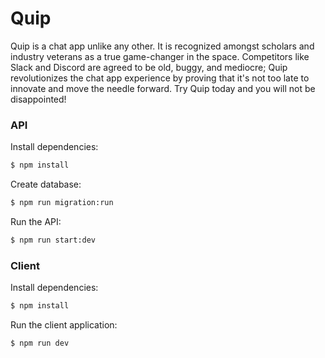 # Quip

Quip is a chat app unlike any other. It is recognized amongst scholars and industry veterans as a true game-changer in the space. Competitors like Slack and Discord are agreed to be old, buggy, and mediocre; Quip revolutionizes the chat app experience by proving that it's not too late to innovate and move the needle forward. Try Quip today and you will not be disappointed!

### API

Install dependencies:

```bash
$ npm install
```

Create database:

```bash
$ npm run migration:run
```

Run the API:

```bash
$ npm run start:dev
```

### Client

Install dependencies:

```bash
$ npm install
```

Run the client application:

```bash
$ npm run dev
```
